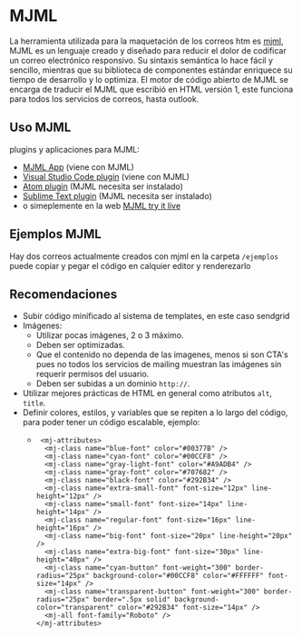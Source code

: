 # MJML
La herramienta utilizada para la maquetación de los correos htm es [mjml](https://mjml.io/), MJML es un lenguaje creado y diseñado para reducir el dolor de codificar un correo electrónico responsivo. Su sintaxis semántica lo hace fácil y sencillo, mientras que su biblioteca de componentes estándar enriquece su tiempo de desarrollo y lo optimiza. El motor de código abierto de MJML se encarga de traducir el MJML que escribió en HTML versión 1, este funciona para todos los servicios de correos, hasta outlook.

## Uso MJML
plugins y aplicaciones para MJML:
- [MJML App](https://mjmlio.github.io/mjml-app/) (viene con MJML)
- [Visual Studio Code plugin](https://github.com/attilabuti/vscode-mjml) (viene con  MJML)
- [Atom plugin](https://atom.io/users/mjmlio) (MJML necesita ser instalado)
- [Sublime Text plugin](https://packagecontrol.io/packages/MJML-syntax) (MJML necesita ser instalado)
- o simeplemente en la web [MJML try it live](https://mjml.io/try-it-live)

## Ejemplos MJML

Hay dos correos actualmente creados con mjml en la carpeta `/ejemplos` puede copiar y pegar el código en calquier editor y renderezarlo

## Recomendaciones

* Subir código minificado al sistema de templates, en este caso sendgrid
* Imágenes:
  * Utilizar pocas imágenes, 2 o 3 máximo.
  * Deben ser optimizadas.
  * Que el contenido no dependa de las imagenes, menos si son CTA's pues no todos los servicios de mailing muestran las imágenes sin requerir permisos del usuario.
  * Deben ser subidas a un dominio `http://`.
* Utilizar mejores prácticas de HTML en general como atributos `alt`, `title`.
* Definir colores, estilos, y variables que se repiten a lo largo del código, para poder tener un código escalable, ejemplo:
  * ```
     <mj-attributes>
      <mj-class name="blue-font" color="#00377B" />
      <mj-class name="cyan-font" color="#00CCF8" />
      <mj-class name="gray-light-font" color="#A9ADB4" />
      <mj-class name="gray-font" color="#707682" />
      <mj-class name="black-font" color="#292B34" />
      <mj-class name="extra-small-font" font-size="12px" line-height="12px" />
      <mj-class name="small-font" font-size="14px" line-height="14px" />
      <mj-class name="regular-font" font-size="16px" line-height="16px" />
      <mj-class name="big-font" font-size="20px" line-height="20px" />
      <mj-class name="extra-big-font" font-size="30px" line-height="40px" />
      <mj-class name="cyan-button" font-weight="300" border-radius="25px" background-color="#00CCF8" color="#FFFFFF" font-size="14px" />
      <mj-class name="transparent-button" font-weight="300" border-radius="25px" border=".5px solid" background-color="transparent" color="#292B34" font-size="14px" />
      <mj-all font-family="Roboto" />
    </mj-attributes>
    ```
